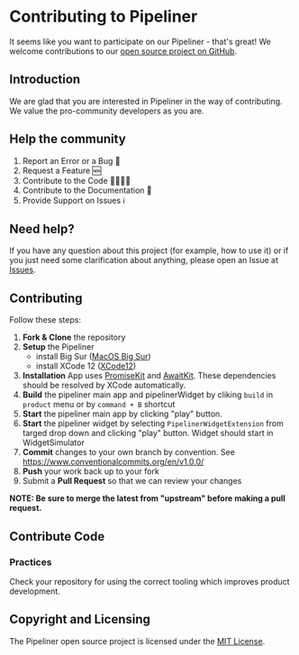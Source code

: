# Contributing to Pipeliner

It seems like you want to participate on our Pipeliner - that's great! We welcome contributions to our [open source project on GitHub](https://github.com/DXHeroes/Pipeliner).

## Introduction

We are glad that you are interested in Pipeliner in the way of contributing. We value the pro-community developers as you are.

## Help the community

1) Report an Error or a Bug 🐛
2) Request a Feature 🆕
3) Contribute to the Code 👨‍💻👩‍💻
4) Contribute to the Documentation 📝
5) Provide Support on Issues ℹ️

## Need help?

If you have any question about this project (for example, how to use it) or if you just need some clarification about anything, please open an Issue at [Issues](https://github.com/DXHeroes/Pipeliner/issues).

## Contributing

Follow these steps:

1. **Fork & Clone** the repository  
2. **Setup** the Pipeliner
   - install Big Sur ([MacOS Big Sur](https://beta.apple.com/sp/betaprogram/enroll))
   - install XCode 12 ([XCode12](https://developer.apple.com/xcode/))
3. **Installation**
App uses [PromiseKit](https://github.com/mxcl/PromiseKit) and [AwaitKit](https://github.com/yannickl/AwaitKit). These dependencies should be resolved by XCode automatically.
4. **Build** the pipeliner main app and pipelinerWidget by cliking `build` in `product` menu or by ```command + B``` shortcut 
5. **Start** the pipeliner main app by clicking "play" button. 
6. **Start** the pipeliner widget by selecting `PipelinerWidgetExtension` from targed drop down and clicking "play" button. Widget should start in WidgetSimulator
7. **Commit** changes to your own branch by convention. See https://www.conventionalcommits.org/en/v1.0.0/
8. **Push** your work back up to your fork  
9. Submit a **Pull Request** so that we can review your changes

**NOTE: Be sure to merge the latest from "upstream" before making a pull request.**

## Contribute Code

### Practices

Check your repository for using the correct tooling which improves product development.


## Copyright and Licensing

The Pipeliner open source project is licensed under the [MIT License](LICENSE).

